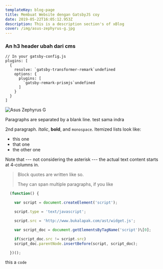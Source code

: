 ```yaml
---
templateKey: blog-page
title: Membuat Website dengan GatsbyJS coy
date: 2019-05-22T16:05:12.953Z
description: This is a description section's of xBlog
cover: /img/asus-zephyrus-g.jpg
---
```

### An h3 header ubah dari cms

```javascript{1-2,2}{numberLines:
// In your gatsby-config.js
plugins: [
  {
    resolve: `gatsby-transformer-remark`undefined
    options: {
      plugins: [
        `gatsby-remark-prismjs`undefined
      ]
    }
  }
]
```

![Asus Zephyrus G](/img/asus-zephyrus-g.jpg "Best Laptop Gaming")

Paragraphs are separated by a blank line. test sama indra

2nd paragraph. _Italic_, **bold**, and `monospace`. Itemized lists look like:

* this one
* that one
* the other one

Note that --- not considering the asterisk --- the actual text content starts at 4-columns in.

> Block quotes are written like so.
>
> They can span multiple paragraphs, if you like

```jsx
  (function() {

    var script = document.createElement('script');

    script.type = 'text/javascript';

    script.src = 'http://www.bukalapak.com/ast/widget.js';

    var script_doc = document.getElementsByTagName('script')\[0];

    if(script_doc.src != script.src)
    script_doc.parentNode.insertBefore(script, script_doc);

  })();
```

this a `code`
